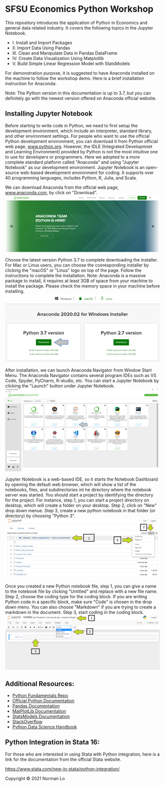 # SFSU Economics Python Workshop
This repository introduces the application of Python in Economics and general data related industry. It covers the following topics in the Jupyter Notebook. 

* I. Install and Import Packages
* II. Import Data Using Pandas
* III. Clean and Manipulate Data in Pandas DataFrame
* IV. Create Data Visualization Using Matplotlib
* V. Build Simple Linear Regression Model with StatsModels

For demonstration purpose, it is suggested to have Anaconda installed on the machine to follow the workshop demo.  Here is a brief installation instruction for Anaconda:

Note: The Python version in this documentation is up to 3.7, but you can definitely go with the newest version offered on Anaconda official website.

## Installing Jupyter Notebook
Before starting to write code in Python, we need to first setup the development environment, which include an interpreter, standard library, and other environment settings.  For people who want to use the official Python development environment, you can download it from Python official web page, www.python.org.  However, the IDLE (Integrated Developmnet and Learning Environment) provided by Python is not the most intuitive one to use for developers or programmers.  Here we adopted to a more complete standard platform called "Anaconda" and using "Jupyter Notebook" as our development environment.  Jupyter Notebook is an open-source web-based development environment for coding.  It supports over 40 programming languages, includes Python, R, Julia, and Scala.  

We can download Anaconda from the official web page, www.anaconda.com, by click on "Download".
![anaconda 1](/images/anaconda1.png)

Choose the latest version Python 3.7 to complete downloading the installer.
For Mac or Linus users, you can choose the cooresponding installer by clicking the "macOS" or "Linus" logo on top of the page.
Follow the instructions to complete the installation.
Note: Anaconda is a massive package to install, it requires at least 3GB of space from your machine to install the package.  Please check the memory space in your machine before installing.
![anaconda 2](/images/anaconda2.png)

After installation, we can launch Anaconda Navigator from Window Start Menu.  The Anaconda Navigator contains several program IDEs such as VS Code, Spyder, PyCharm, R-studio, etc.  You can start a Jupyter Notebook by clicking the "Launch" button under Jupyter Notebook.
![anaconda 3](/images/anaconda3.png)

Jupyter Notebook is a web-based IDE, so it starts the Notebook Dashboard by opening the default web browser, which will show a list of the notebooks, files, and subdirectories int he directory where the notebook server was started.  You should start a project by identifying the directory for the project. For instance, step 1, you can start a project directory on desktop, which will create a folder on your desktop.  Step 2, click on "New" drop down menue.  Step 3, create a new python notebook in that folder (or directory) by choosing "Python 3".
![anaconda 4](/images/anaconda4.png)

Once you created a new Python notebook file, step 1, you can give a name to the notebook file by clicking "Untitled" and replace with a new file name.  Step 2, choose the coding type for the coding block. If you are writing Python code in a specific block, make sure "Code" is chosen in the drop down menu.  You can also choose "Markdown" if you are trying to create a markdown in the document.  Step 3, start coding in the coding block.  
![anaconda 5](/images/anaconda5.png)

## Additional Resources:
* [Python Fundamentals Repo](https://github.com/NormanLo4319/Python_Fundamentals)
* [Official Python Documentation](https://docs.python.org/3/)
* [Pandas Documentation](https://pandas.pydata.org/docs/)
* [MatPlotLib Documentation](https://matplotlib.org/stable/contents.html)
* [StatsModels Documentation](https://www.statsmodels.org/stable/index.html)
* [StackOverflow](https://stackoverflow.com/)
* [Python Data Science Handbook](https://jakevdp.github.io/PythonDataScienceHandbook/)

## Python Integration in Stata 16:
For those who are interested in using Stata with Python integration, here is a link for the documentation from the official Stata website.

https://www.stata.com/new-in-stata/python-integration/

Copyright © 2021 Norman Lo
